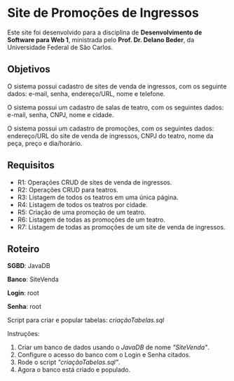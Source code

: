 # Site de Promoções de Ingressos
Este site foi desenvolvido para a disciplina de **Desenvolvimento de Software para Web 1**, ministrada pelo **Prof. Dr. Delano Beder**, da Universidade Federal de São Carlos.

## Objetivos
O sistema possui cadastro de sites de venda de ingressos, com os seguinte dados: e-mail, senha, endereço/URL, nome e telefone.

O sistema possui um cadastro de salas de teatro, com os seguintes dados: e-mail, senha, CNPJ, nome e cidade.

O sistema possui um cadastro de promoções, com os seguintes dados: endereço/URL do site de venda de ingressos, CNPJ do teatro, nome da peça, preço e dia/horário.

## Requisitos

- R1: Operações CRUD de sites de venda de ingressos.
- R2: Operações CRUD para teatros.
- R3: Listagem de todos os teatros em uma única página.
- R4: Listagem de todos os teatros por cidade.
- R5: Criação de uma promoção de um teatro.
- R6: Listagem de todas as promoções de um teatro.
- R7: Listagem de todas as promoções de um site de venda de ingressos.

## Roteiro

**SGBD**: JavaDB

**Banco**: SiteVenda

**Login**: root

**Senha**: root

Script para criar e popular tabelas: *criaçãoTabelas.sql*

Instruções:

 1. Criar um banco de dados usando o *JavaDB* de nome *"SiteVenda"*.
 2. Configure o acesso do banco com o Login e Senha citados.
 3. Rode o script *"criaçãoTabelas.sql"*.
 4. Agora o banco está criado e populado.
